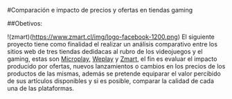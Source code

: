 #Comparación e impacto de precios y ofertas en tiendas gaming

##Obetivos:

!(zmart)(https://www.zmart.cl/img/logo-facebook-1200.png)
 El siguiente proyecto tiene como finalidad el realizar un análisis comparativo entre los sitios web de tres tiendas dedidacas al rubro de los videojuegos y el gaming, estas son [Microplay](https://www.microplay.cl/), [Weplay](https://www.weplay.cl/) y [Zmart](https://www.zmart.cl/Scripts/default.asp), el fin es evaluar el impacto producido por ofertas, nuevos lanzamientos o cambios en los precios de los productos de las mismas, además se pretende equiparar el valor percibido de sus artículos disponibles y si es posible, comparar la calidad de cada una de las plataformas.


	
